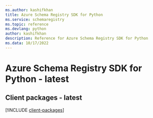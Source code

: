 ```yaml
---
ms.author: kashifkhan
title: Azure Schema Registry SDK for Python
ms.service: schemaregistry
ms.topic: reference
ms.devlang: python
author: kashifkhan
description: Reference for Azure Schema Registry SDK for Python
ms.data: 10/17/2022
---
```

# Azure Schema Registry SDK for Python - latest

## Client packages - latest
[!INCLUDE [client-packages](schema-registry-client-index.md)]